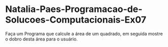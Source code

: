 # Natalia-Paes-Programacao-de-Solucoes-Computacionais-Ex07
Faça um Programa que calcule a área de um quadrado, em seguida mostre o dobro desta área para o usuário.
